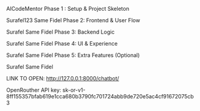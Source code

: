 AICodeMentor
Phase 1 : Setup & Project Skeleton

Surafel123
Same
Fidel
Phase 2: Frontend & User Flow

Surafel
Same
Fidel
Phase 3: Backend Logic

Surafel
Same
Fidel
Phase 4: UI & Experience

Surafel
Same
Fidel
Phase 5: Extra Features (Optional)

Surafel
Same
Fidel


LINK TO OPEN:
http://127.0.0.1:8000/chatbot/


OpenRouther API key:
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

